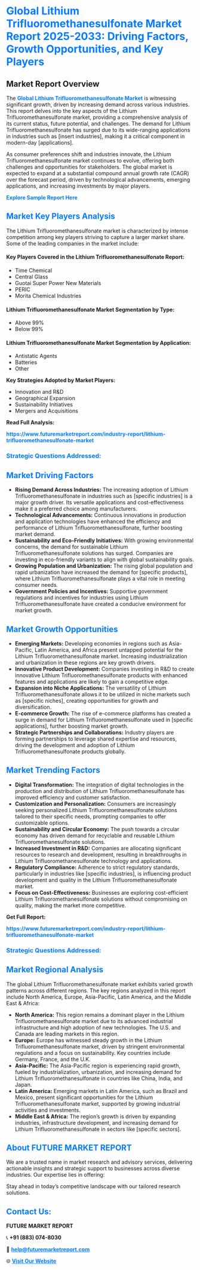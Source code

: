 <h1 style="color: #007BFF;">Global Lithium Trifluoromethanesulfonate Market Report 2025-2033: Driving Factors, Growth Opportunities, and Key Players</h1>

<section id="overview">
<h2>Market Report Overview</h2>
<p>The <a href="https://www.futuremarketreport.com/industry-report/lithium-trifluoromethanesulfonate-market" style="color: #007BFF; text-decoration: none;"><strong>Global Lithium Trifluoromethanesulfonate Market</strong></a> is witnessing significant growth, driven by increasing demand across various industries. This report delves into the key aspects of the Lithium Trifluoromethanesulfonate market, providing a comprehensive analysis of its current status, future potential, and challenges. The demand for Lithium Trifluoromethanesulfonate has surged due to its wide-ranging applications in industries such as [insert industries], making it a critical component in modern-day [applications].</p>
<p>As consumer preferences shift and industries innovate, the Lithium Trifluoromethanesulfonate market continues to evolve, offering both challenges and opportunities for stakeholders. The global market is expected to expand at a substantial compound annual growth rate (CAGR) over the forecast period, driven by technological advancements, emerging applications, and increasing investments by major players.</p>
</section>

<section id="overview">
<p><a href="https://www.futuremarketreport.com/request-sample/reportId=46850" style="color: #007BFF; text-decoration: none;"><strong>Explore Sample Report Here</strong></a></p>
</section>

<section id="key-players">
<h2 style="color: #007BFF;">Market Key Players Analysis</h2>
<p>The Lithium Trifluoromethanesulfonate market is characterized by intense competition among key players striving to capture a larger market share. Some of the leading companies in the market include:</p>
<h4>Key Players Covered in the Lithium Trifluoromethanesulfonate Report:</h4>
<ul><li>Time Chemical</li><li>Central Glass</li><li>Guotai Super Power New Materials</li><li>PERIC</li><li>Morita Chemical Industries</li></ul>
<h4>Lithium Trifluoromethanesulfonate Market Segmentation by Type:</h4>
<ul><li>Above 99%</li><li>Below 99%</li></ul>

<h4>Lithium Trifluoromethanesulfonate Market Segmentation by Application:</h4>
<ul><li>Antistatic Agents</li><li>Batteries</li><li>Other</li></ul>
<p><strong>Key Strategies Adopted by Market Players:</strong></p>
<ul>
<li>Innovation and R&D</li>
<li>Geographical Expansion</li>
<li>Sustainability Initiatives</li>
<li>Mergers and Acquisitions</li>
</ul>
</section>

<section>
<p><strong>Read Full Analysis: </strong></p><a href="https://www.futuremarketreport.com/industry-report/lithium-trifluoromethanesulfonate-market" style="color: #007BFF; text-decoration: none;"><strong>https://www.futuremarketreport.com/industry-report/lithium-trifluoromethanesulfonate-market</strong></a>
<h3 style="color: #007BFF;">Strategic Questions Addressed:</h3>
</section>

<section id="driving-factors">
<h2 style="color: #007BFF;">Market Driving Factors</h2>
<ul>
<li><strong>Rising Demand Across Industries:</strong> The increasing adoption of Lithium Trifluoromethanesulfonate in industries such as [specific industries] is a major growth driver. Its versatile applications and cost-effectiveness make it a preferred choice among manufacturers.</li>
<li><strong>Technological Advancements:</strong> Continuous innovations in production and application technologies have enhanced the efficiency and performance of Lithium Trifluoromethanesulfonate, further boosting market demand.</li>
<li><strong>Sustainability and Eco-Friendly Initiatives:</strong> With growing environmental concerns, the demand for sustainable Lithium Trifluoromethanesulfonate solutions has surged. Companies are investing in eco-friendly variants to align with global sustainability goals.</li>
<li><strong>Growing Population and Urbanization:</strong> The rising global population and rapid urbanization have increased the demand for [specific products], where Lithium Trifluoromethanesulfonate plays a vital role in meeting consumer needs.</li>
<li><strong>Government Policies and Incentives:</strong> Supportive government regulations and incentives for industries using Lithium Trifluoromethanesulfonate have created a conducive environment for market growth.</li>
</ul>
</section>

<section id="growth-opportunities">
<h2 style="color: #007BFF;">Market Growth Opportunities</h2>
<ul>
<li><strong>Emerging Markets:</strong> Developing economies in regions such as Asia-Pacific, Latin America, and Africa present untapped potential for the Lithium Trifluoromethanesulfonate market. Increasing industrialization and urbanization in these regions are key growth drivers.</li>
<li><strong>Innovative Product Development:</strong> Companies investing in R&D to create innovative Lithium Trifluoromethanesulfonate products with enhanced features and applications are likely to gain a competitive edge.</li>
<li><strong>Expansion into Niche Applications:</strong> The versatility of Lithium Trifluoromethanesulfonate allows it to be utilized in niche markets such as [specific niches], creating opportunities for growth and diversification.</li>
<li><strong>E-commerce Growth:</strong> The rise of e-commerce platforms has created a surge in demand for Lithium Trifluoromethanesulfonate used in [specific applications], further boosting market growth.</li>
<li><strong>Strategic Partnerships and Collaborations:</strong> Industry players are forming partnerships to leverage shared expertise and resources, driving the development and adoption of Lithium Trifluoromethanesulfonate products globally.</li>
</ul>
</section>

<section id="trending-factors">
<h2 style="color: #007BFF;">Market Trending Factors</h2>
<ul>
<li><strong>Digital Transformation:</strong> The integration of digital technologies in the production and distribution of Lithium Trifluoromethanesulfonate has improved efficiency and customer satisfaction.</li>
<li><strong>Customization and Personalization:</strong> Consumers are increasingly seeking personalized Lithium Trifluoromethanesulfonate solutions tailored to their specific needs, prompting companies to offer customizable options.</li>
<li><strong>Sustainability and Circular Economy:</strong> The push towards a circular economy has driven demand for recyclable and reusable Lithium Trifluoromethanesulfonate solutions.</li>
<li><strong>Increased Investment in R&D:</strong> Companies are allocating significant resources to research and development, resulting in breakthroughs in Lithium Trifluoromethanesulfonate technology and applications.</li>
<li><strong>Regulatory Compliance:</strong> Adherence to strict regulatory standards, particularly in industries like [specific industries], is influencing product development and quality in the Lithium Trifluoromethanesulfonate market.</li>
<li><strong>Focus on Cost-Effectiveness:</strong> Businesses are exploring cost-efficient Lithium Trifluoromethanesulfonate solutions without compromising on quality, making the market more competitive.</li>
</ul>
</section>

<section>
<p><strong>Get Full Report: </strong></p><a href="https://www.futuremarketreport.com/industry-report/lithium-trifluoromethanesulfonate-market" style="color: #007BFF; text-decoration: none;"><strong>https://www.futuremarketreport.com/industry-report/lithium-trifluoromethanesulfonate-market</strong></a>
<h3 style="color: #007BFF;">Strategic Questions Addressed:</h3>
</section>


<section id="regional-analysis">
<h2 style="color: #007BFF;">Market Regional Analysis</h2>
<p>The global Lithium Trifluoromethanesulfonate market exhibits varied growth patterns across different regions. The key regions analyzed in this report include North America, Europe, Asia-Pacific, Latin America, and the Middle East & Africa:</p>
<ul>
<li><strong>North America:</strong> This region remains a dominant player in the Lithium Trifluoromethanesulfonate market due to its advanced industrial infrastructure and high adoption of new technologies. The U.S. and Canada are leading markets in this region.</li>
<li><strong>Europe:</strong> Europe has witnessed steady growth in the Lithium Trifluoromethanesulfonate market, driven by stringent environmental regulations and a focus on sustainability. Key countries include Germany, France, and the U.K.</li>
<li><strong>Asia-Pacific:</strong> The Asia-Pacific region is experiencing rapid growth, fueled by industrialization, urbanization, and increasing demand for Lithium Trifluoromethanesulfonate in countries like China, India, and Japan.</li>
<li><strong>Latin America:</strong> Emerging markets in Latin America, such as Brazil and Mexico, present significant opportunities for the Lithium Trifluoromethanesulfonate market, supported by growing industrial activities and investments.</li>
<li><strong>Middle East & Africa:</strong> The region’s growth is driven by expanding industries, infrastructure development, and increasing demand for Lithium Trifluoromethanesulfonate in sectors like [specific sectors].</li>
</ul>
</section>

<footer>
<h2 style="color: #007BFF;">About FUTURE MARKET REPORT</h2>
<p>We are a trusted name in market research and advisory services, delivering actionable insights and strategic support to businesses across diverse industries. Our expertise lies in offering:</p>

<p>Stay ahead in today’s competitive landscape with our tailored research solutions.</p>

<h2 style="color: #007BFF;">Contact Us:</h2>
<p><strong>FUTURE MARKET REPORT</strong></p>
<p>📞 <strong>+91 (883) 074-8030</strong></p>
<p>📧 <strong><a href="mailto:help@futuremarketreport.com" style="color: #007BFF;">help@futuremarketreport.com</a></strong></p>
<p>🌐 <strong><a href="https://www.futuremarketreport.com/" style="color: #007BFF;">Visit Our Website</a></strong></p>
</footer>